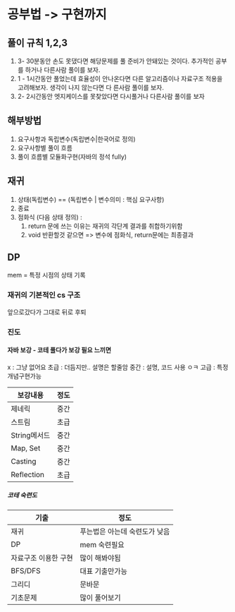
# 공부법 -> 구현까지

## 풀이 규칙  1,2,3
1) 3- 30분동안 손도 못댔다면 해당문제를 풀 준비가 안돼있는 것이다. 추가적인 공부를 하거나 다른사람 풀이를 보자.
2) 1 - 1시간동안 풀었는데 효율성이 안나온다면 다른 알고리즘이나 자료구조 적용을 고려해보자. 생각이 나지 않는다면 다 른사람 풀이를 보자.
3) 2- 2시간동안 엣지케이스를 못찾았다면 다시풀거나 다른사람 풀이를 보자


## 해부방법
1. 요구사항과 독립변수(독립변수|한국어로 정의) 
2. 요구사항별 풀이 흐름
3. 풀이 흐름별 모듈화구현(자바의 정석 fully)


## 재귀  
1. 상태(독립변수) == (독립변수 | 변수의미 : 핵심 요구사항)
2. 종료
3. 점화식 (다음 상태 정의) : 
   1. return 문에 쓰는 이유는 재귀의 각단계 결과를 취합하기위함
   2. void 반환할것 같으면 => 변수에 점화식, return문에는 최종결과 

## DP
mem = 특정 시점의 상태 기록 

### 재귀의 기본적인 cs 구조
앞으로갔다가 그대로 뒤로 후퇴 


### 진도
#### 자바 보강 - 코테 풀다가 보강 필요 느끼면
x : 그냥 없어요
초급 : 더듬지만.. 설명은 할줄암
중간 : 설명, 코드 사용 ㅇㅋ
고급 : 특정개념구현가능

| 보강내용       | 정도 |
|------------|----|
| 제네릭        | 중간 |
| 스트림        | 초급 |
| String메서드  | 중간 |
| Map, Set   | 중간 |
| Casting    | 중간 |
| Reflection | 초급 |


##### 코테 숙련도
| 기출          | 정도               |
|-------------|------------------|
| 재귀          | 푸는법은 아는데 숙련도가 낮음 |
| DP          | mem 숙련필요         |
| 자료구조 이용한 구현 | 많이 해봐야됨          |
| BFS/DFS     | 대표 기출만가능         |
| 그리디         | 문바문              |
| 기초문제        | 많이 풀어보기          |